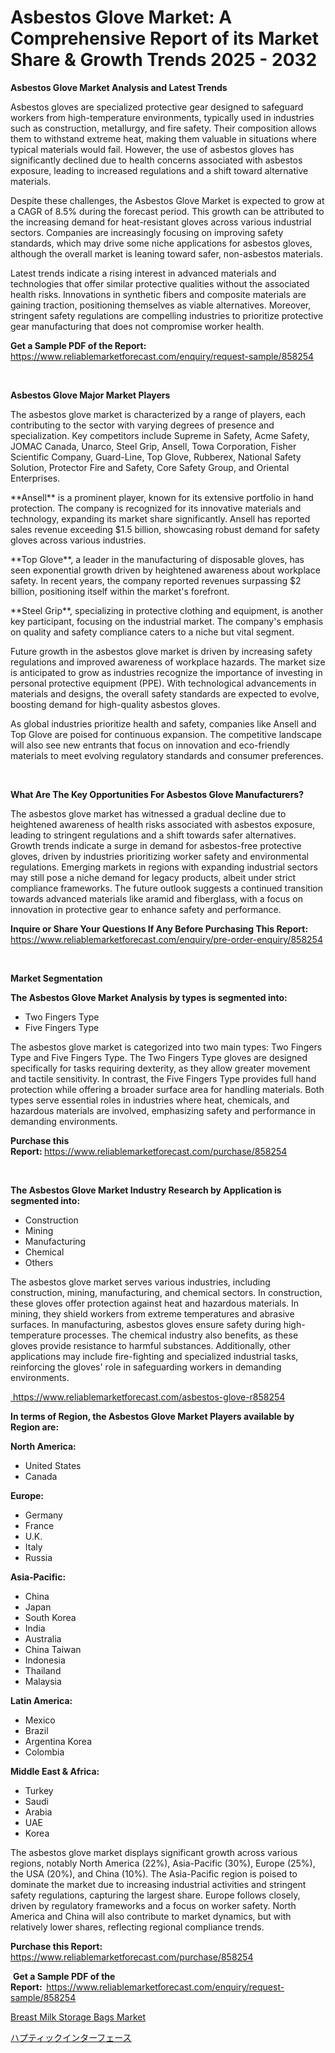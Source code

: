 <p><h1>Asbestos Glove Market: A Comprehensive Report of its Market Share & Growth Trends 2025 - 2032</h1></p><p><strong>Asbestos Glove Market Analysis and Latest Trends</strong></p>
<p><p>Asbestos gloves are specialized protective gear designed to safeguard workers from high-temperature environments, typically used in industries such as construction, metallurgy, and fire safety. Their composition allows them to withstand extreme heat, making them valuable in situations where typical materials would fail. However, the use of asbestos gloves has significantly declined due to health concerns associated with asbestos exposure, leading to increased regulations and a shift toward alternative materials.</p><p>Despite these challenges, the Asbestos Glove Market is expected to grow at a CAGR of 8.5% during the forecast period. This growth can be attributed to the increasing demand for heat-resistant gloves across various industrial sectors. Companies are increasingly focusing on improving safety standards, which may drive some niche applications for asbestos gloves, although the overall market is leaning toward safer, non-asbestos materials.</p><p>Latest trends indicate a rising interest in advanced materials and technologies that offer similar protective qualities without the associated health risks. Innovations in synthetic fibers and composite materials are gaining traction, positioning themselves as viable alternatives. Moreover, stringent safety regulations are compelling industries to prioritize protective gear manufacturing that does not compromise worker health.</p></p>
<p><strong>Get a Sample PDF of the Report:&nbsp;</strong> <a href="https://www.reliablemarketforecast.com/enquiry/request-sample/858254?utm_campaign=1105&utm_medium=2&utm_source=Github&utm_content=ia&utm_term=06022025&utm_id=asbestos-glove">https://www.reliablemarketforecast.com/enquiry/request-sample/858254</a></p>
<p>&nbsp;</p>
<p><strong>Asbestos Glove Major Market Players</strong></p>
<p><p>The asbestos glove market is characterized by a range of players, each contributing to the sector with varying degrees of presence and specialization. Key competitors include Supreme in Safety, Acme Safety, JOMAC Canada, Unarco, Steel Grip, Ansell, Towa Corporation, Fisher Scientific Company, Guard-Line, Top Glove, Rubberex, National Safety Solution, Protector Fire and Safety, Core Safety Group, and Oriental Enterprises.</p><p>**Ansell** is a prominent player, known for its extensive portfolio in hand protection. The company is recognized for its innovative materials and technology, expanding its market share significantly. Ansell has reported sales revenue exceeding $1.5 billion, showcasing robust demand for safety gloves across various industries.</p><p>**Top Glove**, a leader in the manufacturing of disposable gloves, has seen exponential growth driven by heightened awareness about workplace safety. In recent years, the company reported revenues surpassing $2 billion, positioning itself within the market's forefront.</p><p>**Steel Grip**, specializing in protective clothing and equipment, is another key participant, focusing on the industrial market. The company's emphasis on quality and safety compliance caters to a niche but vital segment.</p><p>Future growth in the asbestos glove market is driven by increasing safety regulations and improved awareness of workplace hazards. The market size is anticipated to grow as industries recognize the importance of investing in personal protective equipment (PPE). With technological advancements in materials and designs, the overall safety standards are expected to evolve, boosting demand for high-quality asbestos gloves.</p><p>As global industries prioritize health and safety, companies like Ansell and Top Glove are poised for continuous expansion. The competitive landscape will also see new entrants that focus on innovation and eco-friendly materials to meet evolving regulatory standards and consumer preferences.</p></p>
<p>&nbsp;</p>
<p><strong>What Are The Key Opportunities For Asbestos Glove Manufacturers?</strong></p>
<p><p>The asbestos glove market has witnessed a gradual decline due to heightened awareness of health risks associated with asbestos exposure, leading to stringent regulations and a shift towards safer alternatives. Growth trends indicate a surge in demand for asbestos-free protective gloves, driven by industries prioritizing worker safety and environmental regulations. Emerging markets in regions with expanding industrial sectors may still pose a niche demand for legacy products, albeit under strict compliance frameworks. The future outlook suggests a continued transition towards advanced materials like aramid and fiberglass, with a focus on innovation in protective gear to enhance safety and performance.</p></p>
<p><strong>Inquire or Share Your Questions If Any Before Purchasing This Report:</strong> <a href="https://www.reliablemarketforecast.com/enquiry/pre-order-enquiry/858254?utm_campaign=1105&utm_medium=2&utm_source=Github&utm_content=ia&utm_term=06022025&utm_id=asbestos-glove">https://www.reliablemarketforecast.com/enquiry/pre-order-enquiry/858254</a></p>
<p>&nbsp;</p>
<p><strong>Market Segmentation</strong></p>
<p><strong>The Asbestos Glove Market Analysis by types is segmented into:</strong></p>
<p><ul><li>Two Fingers Type</li><li>Five Fingers Type</li></ul></p>
<p><p>The asbestos glove market is categorized into two main types: Two Fingers Type and Five Fingers Type. The Two Fingers Type gloves are designed specifically for tasks requiring dexterity, as they allow greater movement and tactile sensitivity. In contrast, the Five Fingers Type provides full hand protection while offering a broader surface area for handling materials. Both types serve essential roles in industries where heat, chemicals, and hazardous materials are involved, emphasizing safety and performance in demanding environments.</p></p>
<p><strong>Purchase this Report:&nbsp;</strong><a href="https://www.reliablemarketforecast.com/purchase/858254?utm_campaign=1105&utm_medium=2&utm_source=Github&utm_content=ia&utm_term=06022025&utm_id=asbestos-glove">https://www.reliablemarketforecast.com/purchase/858254</a></p>
<p>&nbsp;</p>
<p><strong>The Asbestos Glove Market Industry Research by Application is segmented into:</strong></p>
<p><ul><li>Construction</li><li>Mining</li><li>Manufacturing</li><li>Chemical</li><li>Others</li></ul></p>
<p><p>The asbestos glove market serves various industries, including construction, mining, manufacturing, and chemical sectors. In construction, these gloves offer protection against heat and hazardous materials. In mining, they shield workers from extreme temperatures and abrasive surfaces. In manufacturing, asbestos gloves ensure safety during high-temperature processes. The chemical industry also benefits, as these gloves provide resistance to harmful substances. Additionally, other applications may include fire-fighting and specialized industrial tasks, reinforcing the gloves' role in safeguarding workers in demanding environments.</p></p>
<p><a href="https://www.reliablemarketforecast.com/asbestos-glove-r858254?utm_campaign=1105&utm_medium=2&utm_source=Github&utm_content=ia&utm_term=06022025&utm_id=asbestos-glove">&nbsp;https://www.reliablemarketforecast.com/asbestos-glove-r858254</a></p>
<p><strong>In terms of Region, the Asbestos Glove Market Players available by Region are:</strong></p>
<p>
    <p> <strong> North America: </strong>
        <ul>
            <li>United States</li>
            <li>Canada</li>
        </ul>
        </p> 
    <p> <strong> Europe: </strong>
        <ul>
            <li>Germany</li>
            <li>France</li>
            <li>U.K.</li>
            <li>Italy</li>
            <li>Russia</li>
        </ul>
        </p> 
    <p> <strong> Asia-Pacific: </strong>
        <ul>
            <li>China</li>
            <li>Japan</li>
            <li>South Korea</li>
            <li>India</li>
            <li>Australia</li>
            <li>China Taiwan</li>
            <li>Indonesia</li>
            <li>Thailand</li>
            <li>Malaysia</li>
        </ul>
        </p> 
    <p> <strong> Latin America: </strong>
        <ul>
            <li>Mexico</li>
            <li>Brazil</li>
            <li>Argentina Korea</li>
            <li>Colombia</li>
        </ul>
        </p> 
    <p> <strong> Middle East & Africa: </strong>
        <ul>
            <li>Turkey</li>
            <li>Saudi</li>
            <li>Arabia</li>
            <li>UAE</li>
            <li>Korea</li>
        </ul>
    </p>
    </p>
<p><p>The asbestos glove market displays significant growth across various regions, notably North America (22%), Asia-Pacific (30%), Europe (25%), the USA (20%), and China (10%). The Asia-Pacific region is poised to dominate the market due to increasing industrial activities and stringent safety regulations, capturing the largest share. Europe follows closely, driven by regulatory frameworks and a focus on worker safety. North America and China will also contribute to market dynamics, but with relatively lower shares, reflecting regional compliance trends.</p></p>
<p><strong>Purchase this Report: </strong><a href="https://www.reliablemarketforecast.com/purchase/858254?utm_campaign=1105&utm_medium=2&utm_source=Github&utm_content=ia&utm_term=06022025&utm_id=asbestos-glove">https://www.reliablemarketforecast.com/purchase/858254</a></p>
<p>&nbsp;<strong>Get a Sample PDF of the Report:&nbsp;&nbsp;</strong><a href="https://www.reliablemarketforecast.com/enquiry/request-sample/858254?utm_campaign=1105&utm_medium=2&utm_source=Github&utm_content=ia&utm_term=06022025&utm_id=asbestos-glove">https://www.reliablemarketforecast.com/enquiry/request-sample/858254</a></p>
<p><strong></strong></p>
<p><p><a href="https://github.com/prosalinda88/Market-Research-Report-List-7/blob/main/breast-milk-storage-bags-market.md?utm_campaign=1105&utm_medium=2&utm_source=Github&utm_content=ia&utm_term=06022025&utm_id=asbestos-glove">Breast Milk Storage Bags Market</a></p><p><a href="https://github.com/lababdou/Market-Research-Report-List-6/blob/main/166424135349.md?utm_campaign=1105&utm_medium=2&utm_source=Github&utm_content=ia&utm_term=06022025&utm_id=asbestos-glove">ハプティックインターフェース</a></p></p>